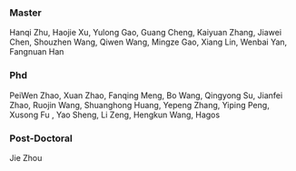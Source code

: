 ### Master
Hanqi Zhu, Haojie Xu, Yulong Gao, Guang Cheng, Kaiyuan Zhang, Jiawei Chen, Shouzhen Wang, Qiwen Wang, Mingze Gao, Xiang Lin, Wenbai Yan, Fangnuan Han

### Phd

PeiWen Zhao, Xuan Zhao, Fanqing Meng, Bo Wang, Qingyong Su, Jianfei Zhao, Ruojin Wang, Shuanghong Huang, Yepeng Zhang, Yiping Peng, Xusong Fu
, Yao Sheng, Li Zeng, Hengkun Wang, Hagos

###  Post-Doctoral
Jie Zhou
